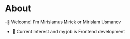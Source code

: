 # About
-👋 Welcome! I'm Mirislamus Mirick or Mirislam Usmanov
- 💪 Current Interest and my job is Frontend development
